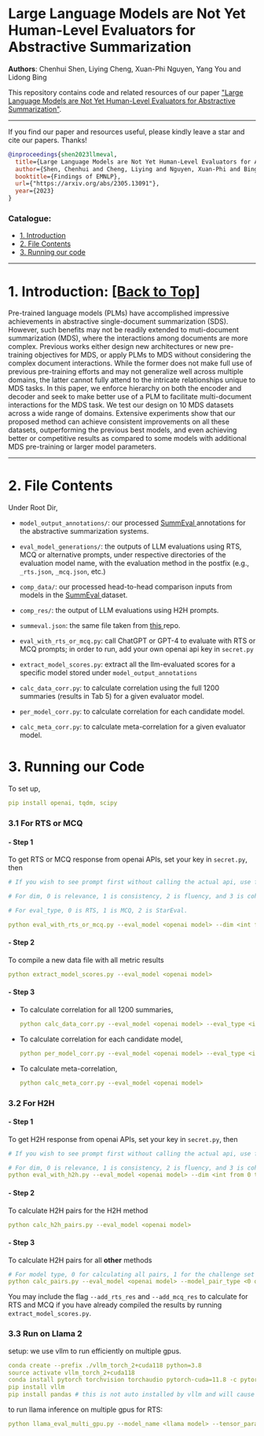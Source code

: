 # Large Language Models are Not Yet Human-Level Evaluators for Abstractive Summarization
**Authors**: Chenhui Shen, Liying Cheng, Xuan-Phi Nguyen, Yang You and Lidong Bing

This repository contains code and related resources of our paper ["Large Language Models are Not Yet Human-Level Evaluators for Abstractive Summarization"](https://aclanthology.org/2023.findings-emnlp.278/).

<!-- :star2: Check out this awesome [[demo]](https://huggingface.co/spaces/joaogante/contrastive_search_generation) generously supported by Huggingface ([@huggingface](https://github.com/huggingface) :hugs:) which compares contrastive search with other popular decoding methods. Many thanks to Huggingface :hugs:!  -->


****
If you find our paper and resources useful, please kindly leave a star and cite our papers. Thanks!

```bibtex
@inproceedings{shen2023llmeval,
  title={Large Language Models are Not Yet Human-Level Evaluators for Abstractive Summarization},
  author={Shen, Chenhui and Cheng, Liying and Nguyen, Xuan-Phi and Bing, Lidong and You, Yang},
  booktitle={Findings of EMNLP},
  url={"https://arxiv.org/abs/2305.13091"},
  year={2023}
}
```

<!-- ****

### News:
* [2022/10/26] Some content

**** -->

<span id='all_catelogue'/>

### Catalogue:
* <a href='#introduction'>1. Introduction</a>
* <a href='#file'>2. File Contents </a>
* <a href='#reproduce_examples'>3. Running our code</a>

    
****

<span id='introduction'/>

# 1. Introduction: <a href='#all_catelogue'>[Back to Top]</a>

Pre-trained language models (PLMs) have accomplished impressive achievements in abstractive single-document summarization (SDS). However, such benefits may not be readily extended to muti-document summarization (MDS), where the interactions among documents are more complex. Previous works either design new architectures or new pre-training objectives for MDS, or apply PLMs to MDS without considering the complex document interactions. While the former does not make full use of previous pre-training efforts and may not generalize well across multiple domains, the latter cannot fully attend to the intricate relationships unique to MDS tasks. In this paper, we enforce hierarchy on both the encoder and decoder and seek to make better use of a PLM to facilitate multi-document interactions for the MDS task. We test our design on 10 MDS datasets across a wide range of domains. Extensive experiments show that our proposed method can achieve consistent improvements on all these datasets, outperforming the previous best models, and even achieving better or competitive results as compared to some models with additional MDS pre-training or larger model parameters.

****


<span id='file'/>

# 2. File Contents

Under Root Dir,

* ``model_output_annotations/``: our processed <a href="https://github.com/Yale-LILY/SummEval"> SummEval </a> annotations for the abstractive summarization systems.

* ``eval_model_generations/``:  the outputs of LLM evaluations using RTS, MCQ or alternative prompts, under respective directories of the evaluation model name, with the evaluation method in the postfix (e.g., ``_rts.json``, ``_mcq.json``, etc.)

* ``comp_data/``: our processed head-to-head comparison inputs from models in the <a href="https://github.com/Yale-LILY/SummEval"> SummEval </a> dataset.

* ``comp_res/``: the output of LLM evaluations using H2H prompts.

* ``summeval.json``: the same file taken from <a href="https://github.com/krystalan/chatgpt_as_nlg_evaluator/tree/main/data"> this </a> repo.

* ``eval_with_rts_or_mcq.py``: call ChatGPT or GPT-4 to evaluate with RTS or MCQ prompts; in order to run, add your own openai api key in ``secret.py``

* ``extract_model_scores.py``: extract all the llm-evaluated scores for a specific model stored under ``model_output_annotations`` 

* ``calc_data_corr.py``: to calculate correlation using the full 1200 summaries (results in Tab 5) for a given evaluator model.

* ``per_model_corr.py``: to calculate correlation for each candidate model.

* ``calc_meta_corr.py``: to calculate meta-correlation for a given evaluator model.




<span id='reproduce_examples'/>


# 3. Running our Code

To set up,
```yaml
pip install openai, tqdm, scipy
```

### 3.1 For RTS or MCQ

#### - Step 1
To get RTS or MCQ response from openai APIs, set your key in ``secret.py``, then
```yaml
# If you wish to see prompt first without calling the actual api, use flag --print_full_prompt_without_calling_api 

# For dim, 0 is relevance, 1 is consistency, 2 is fluency, and 3 is coherence;

# For eval_type, 0 is RTS, 1 is MCQ, 2 is StarEval.

python eval_with_rts_or_mcq.py --eval_model <openai model> --dim <int from 0 to 4> --eval_type <int from 0 to 3> 
```
#### - Step 2
To compile a new data file with all metric results 
```yaml
python extract_model_scores.py --eval_model <openai model>
```

#### - Step 3
* To calculate correlation for all 1200 summaries,
    ```yaml
    python calc_data_corr.py --eval_model <openai model> --eval_type <int from 0 to 3>
    ```

* To calculate correlation for each candidate model,
    ```yaml
    python per_model_corr.py --eval_model <openai model> --eval_type <int from 0 to 3>
    ```

* To calculate meta-correlation,
    ```yaml
    python calc_meta_corr.py --eval_model <openai model>
    ```

### 3.2 For H2H

#### - Step 1
To get H2H response from openai APIs, set your key in ``secret.py``, then
```yaml
# If you wish to see prompt first without calling the actual api, use flag --print_full_prompt_without_calling_api 

# For dim, 0 is relevance, 1 is consistency, 2 is fluency, and 3 is coherence;
python eval_with_h2h.py --eval_model <openai model> --dim <int from 0 to 4>
```
#### - Step 2
To calculate H2H pairs for the H2H method
```yaml
python calc_h2h_pairs.py --eval_model <openai model> 
```

#### - Step 3
To calculate H2H pairs for all __other__ methods 
```yaml
# For model type, 0 for calculating all pairs, 1 for the challenge set only
python calc_pairs.py --eval_model <openai model> --model_pair_type <0 or 1> --add_rts_res --add_mcq_res
```
You may include the flag ``--add_rts_res`` and ``--add_mcq_res`` to calculate for RTS and MCQ if you have already compiled the results by running ``extract_model_scores.py``.

### 3.3 Run on Llama 2

setup: we use vllm to run efficiently on multiple gpus.
```yaml
conda create --prefix ./vllm_torch_2+cuda118 python=3.8
source activate vllm_torch_2+cuda118
conda install pytorch torchvision torchaudio pytorch-cuda=11.8 -c pytorch -c nvidia
pip install vllm 
pip install pandas # this is not auto installed by vllm and will cause trouble in ray 
```

to run llama inference on multiple gpus for RTS:
```yaml
python llama_eval_multi_gpu.py --model_name <llama model> --tensor_parallel_size <num_gpus>
```
